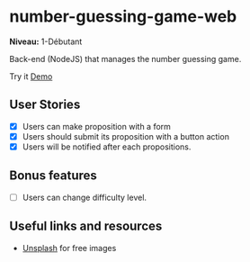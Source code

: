 # number-guessing-game-web

**Niveau:** 1-Débutant

Back-end (NodeJS) that manages the number guessing game.

Try it [Demo](https://web.alby-planet.com)

## User Stories

- [x] Users can make proposition with a form
- [x] Users should submit its proposition with a button action
- [x] Users will be notified after each propositions.

## Bonus features

- [ ] Users can change difficulty level.

## Useful links and resources

- [Unsplash](https://unsplash.com/) for free images
